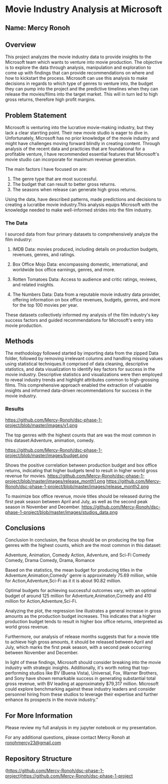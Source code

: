 
# Movie Industry Analysis at Microsoft 

## Name: Mercy Ronoh

## Overview

This project analyzes the movie industry data to provide insights to the Microsoft team which wants to venture into movie production. The objective is to explore the data through analysis, manipulation and exploration to come up with findings that can provide recommendations on where and how to kickstart the process. Microsoft can use this analysis to make decisions in regards to which type of genres to venture into, the budget they can pump into the project and the predictive timelines when they can release the movies/films into the target market. This will in turn led to high gross returns, therefore high profit margins.

## Problem Statement
Microsoft is venturing into the lucrative movie-making industry, but they lack a clear starrting point. Their new movie studio is eager to dive in. Unfortunately, Microsoft has no prior knowledge of the movie industry and might have challenges moving forward blindly in creating content.
Through analysis of the recent data and practicies that are foundational for a profitable venture, I have recommended essential features that Microsoft's movie studio can incorporate for maximum revenue generation.

The main factors  I have focused on are:

1. The genre type that are most successful.
2. The budget that can result to better gross returns.
3. The seasons when release can generate high gross returns.

Using the data, have described patterns, made predictions and decisions to creating a lucratibe movie industry.This analysis equips Microsoft with the knowledge needed to make well-informed strides into the film industry. 

### The Data
I sourced data from four primary datasets to comprehensively analyze the film industry:

1. IMDB Data: movies produced, including details on production budgets, revenues, genres, and ratings.

2. Box Office Mojo Data: encompassing domestic, international, and worldwide box office earnings, genres, and more.

3. Rotten Tomatoes Data: Access to audience and critic ratings, reviews, and related insights.

4. The Numbers Data: Data from a reputable movie industry data provider, offering information on box office revenues, budgets, genres, and more for the top 100 movies per year.

These datasets collectively informed my analysis of the film industry's key success factors and guided recommendations for Microsoft's entry into movie production.


## Methods

The methodology followed started by importing data from the zipped Data folder, followed by removing irrelevant columns and handling missing values using statistical techniques.It comprised of data cleaning, descriptive statistics, and data visualization to identify key factors for success in the movie industry. Descriptive statistics and visualizations were then employed to reveal industry trends and highlight attributes common to high-grossing films. This comprehensive approach enabled the extraction of valuable insights and informed data-driven recommendations for success in the movie industry.
### Results
https://github.com/Mercy-Ronoh/dsc-phase-1-project/blob/master/images/v1.png
 
The top genres with the highest counts that are was the most common in this dataset:Adventure, animation, comedy.

https://github.com/Mercy-Ronoh/dsc-phase-1-project/blob/master/images/budget.png
 
Shows the positive correlation between production budget and box office returns, indicating that higher budgets tend to result in higher world gross revenue for movies.
https://github.com/Mercy-Ronoh/dsc-phase-1-project/blob/master/images/release_month1.png
https://github.com/Mercy-Ronoh/dsc-phase-1-project/blob/master/images/release_month2.png

To maximize box office revenue, movie titles should be released during the first peak season between April and July, as well as the second peak season in November and December.
https://github.com/Mercy-Ronoh/dsc-phase-1-project/blob/master/images/studios_data.png
 
## Conclusions

Conclusion
In conclusion, the focus should be on producing the top five genres with the highest counts, which are the most common in this dataset:

Adventure, Animation, Comedy Action, Adventure, and Sci-Fi Comedy Comedy, Drama Comedy, Drama, Romance

Based on the statistics, the mean budget for producing titles in the Adventure,Animation,Comedy' genre is approximately 75.69 million, while for Action,Adventure,Sci-Fi as it it is about 90.82 million.

Optimal budgets for achieving successful outcomes vary, with an optimal budget of around 125 million for Adventure,Animation,Comedy and 410 million for Action,Adventure,Sci-Fi.

Analyzing the plot, the regression line illustrates a general increase in gross amounts as the production budget increases. This indicates that a higher production budget tends to result in higher box office returns, interpreted as world gross revenue.

Furthermore, our analysis of release months suggests that for a movie title to achieve high gross amounts, it should be released between April and July, which marks the first peak season, with a second peak occurring between November and December.

In light of these findings, Microsoft should consider breaking into the movie industry with strategic insights. Additionally, it's worth noting that top-performing studios like BV (Buena Vista), Universal, Fox, Warner Brothers, and Sony have shown remarkable success in generating substantial total gross revenue, with BV leading at approximately $79,317 million. Microsoft could explore benchmarking against these industry leaders and consider personnel hiring from these studios to leverage their expertise and further enhance its prospects in the movie industry."

## For More Information
Please review my full analysis in my jupyter notebook or my presentation.

For any additional questions, please contact Mercy Ronoh at ronohmercy23@gmail.com

## Repository Structure
(https://github.com/Mercy-Ronoh/dsc-phase-1-project)https://github.com/Mercy-Ronoh/dsc-phase-1-project
